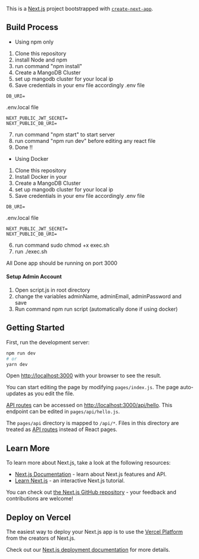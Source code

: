 This is a [Next.js](https://nextjs.org/) project bootstrapped with [`create-next-app`](https://github.com/vercel/next.js/tree/canary/packages/create-next-app).

## Build Process

* Using npm only

1. Clone this repository
2. install Node and npm
3. run command "npm install"
4. Create a MangoDB Cluster
5. set up mangodb cluster for your local ip
6. Save credentials in your env file accordingly
.env file
```
DB_URI=
```
.env.local file
```
NEXT_PUBLIC_JWT_SECRET=
NEXT_PUBLIC_DB_URI=
```
7. run command "npm start" to start server
8. run command "npm run dev" before editing any react file
9. Done !!

* Using Docker

1. Clone this repository
2. Install Docker in your
3. Create a MangoDB Cluster
4. set up mangodb cluster for your local ip
5. Save credentials in your env file accordingly
.env file
```
DB_URI=
```
.env.local file
```
NEXT_PUBLIC_JWT_SECRET=
NEXT_PUBLIC_DB_URI=
```
6. run command sudo chmod +x exec.sh
7. run ./exec.sh

All Done app should be running on port 3000


#### Setup Admin Account 

1. Open script.js in root directory
2. change the variables adminName, adminEmail, adminPassword and save
3. Run command npm run script (automatically done if using docker)

## Getting Started

First, run the development server:

```bash
npm run dev
# or
yarn dev
```

Open [http://localhost:3000](http://localhost:3000) with your browser to see the result.

You can start editing the page by modifying `pages/index.js`. The page auto-updates as you edit the file.

[API routes](https://nextjs.org/docs/api-routes/introduction) can be accessed on [http://localhost:3000/api/hello](http://localhost:3000/api/hello). This endpoint can be edited in `pages/api/hello.js`.

The `pages/api` directory is mapped to `/api/*`. Files in this directory are treated as [API routes](https://nextjs.org/docs/api-routes/introduction) instead of React pages.

## Learn More

To learn more about Next.js, take a look at the following resources:

- [Next.js Documentation](https://nextjs.org/docs) - learn about Next.js features and API.
- [Learn Next.js](https://nextjs.org/learn) - an interactive Next.js tutorial.

You can check out [the Next.js GitHub repository](https://github.com/vercel/next.js/) - your feedback and contributions are welcome!

## Deploy on Vercel

The easiest way to deploy your Next.js app is to use the [Vercel Platform](https://vercel.com/new?utm_medium=default-template&filter=next.js&utm_source=create-next-app&utm_campaign=create-next-app-readme) from the creators of Next.js.

Check out our [Next.js deployment documentation](https://nextjs.org/docs/deployment) for more details.
